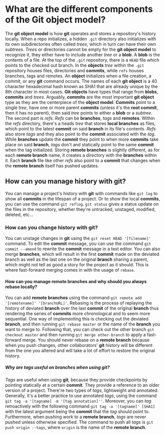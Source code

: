 # What are the different components of the **Git object model**?

The **git object model** is how **git** operates and stores a repository's history locally. When a repo initializes, a hidden `.git` directory also initializes with its own subdirectories often called _trees_, which in turn can have their own _subtrees_. _Trees_ or directories cannot be empty for the **git object model** to recognize it, they either have to include another _tree_ or a **blob**. A **blob** is the contents of a file. At the top of the `.git` repository, there is a `HEAD` file which points to the checked out branch. In the **objects** _tree_ within the `.git` repository houses files, directories and **commits**, while `refs` houses branches, tags and remotes. An **object** initializes when a file creation, a commit, or any **git** command occurs. The names of each **git object** is a 40 character hexadecimal hash known as SHA1 that are already unique by the 8th character in most cases. **Git objects** have types that range from **blobs**, **commits** and _trees_. Arguably, **commits** are the most important **git object** type as they are the centerpiece of the **object model**. **Commits** point to a single _tree_, have one or more parent **commits** (unless it's the **root commit**, then it has no parent), then said _tree_ points to either a **blob** or a _subtree_. The second part is _refs_. _Refs_ can be **branches**, _tags_ and **remotes**. Within the _refs_ directory, there's a heads _tree_ that stores **local branches** as files, which point to the latest **commit** on said **branch** in its file's contents. _Refs_ also store _tags_ and they also point to the **commit** associated with the _tag_. While **branches** update the **commit** they point to when more **commits** take place on said **branch**, _tags_ don't and statically point to the same **commit** when the tag initialized. Storing **remote branches** is slightly different, as for each **remote branch** name, it creates a directory with the **branches** within it. Each **branch** file like other _refs_ also point to a **commit** that changes when the **remote branch** itself has pushed updates.

## How can you manage history with **git**?

You can manage a project's history with **git** with commands like `git log` to show all **commits** in the lifespan of a project. Or to show the local **commits**, you can use the command `git reflog`. `git status` gives a status update on the files in the repository, whether they're untracked, unstaged, modified, deleted, etc...

### How can you change history with **git**?

You can unstage changes in **git** using the `git reset HEAD '[filename]'` command. To edit the **commit** message, you can use the command `git commit --amend` to rewrite the **commit** message in a text editor. You can also merge **branches**, which will result in the first **commit** made on the deviated branch as well as the last one on the original **branch** sharing a parent, which might not tell as good a story for the project as it should. This is where fast-forward merging comes in with the usage of `rebase`.

#### How can you manage remote branches and why should you always rebase locally?

You can add **remote branches** using the command `git remote add '[remotename]' '[branchURL]'`. Rebasing is the process of replaying the history of deviated **branch** over the last **commit** of the original **branch** thus rendering the series of **commits** more chronological and to seem more sequential. One way of implementing this is checking out the deviated **branch**, and then running `git rebase master` or the name of the **branch** you want to merge to. Following that, you can check out the other branch `git checkout master` and then running `git merge other-branch` to apply a fast-forward merge. You should never rebase on a **remote branch** because when you push changes, other collaborators' **git** history will be different from the one you altered and will take a lot of effort to restore the original history.

##### Why are _tags_ useful on branches when using **git**?

_Tags_ are useful when using **git**, because they provide checkpoints by pointing statically at a certain **commit**. They provide a reference to an older version of a project. There're two types of _tags_, lightweight and annotated. Generally, it's a better practice to use annotated _tags_, using the command `git tag -a '[tagname] -m '[tag annotation]''`. Moreover, you can _tag_ retroactively with the following command `git tag -a '[tagname]' [SHA1]` with the latest argument being the **commit** that the _tag_ should point to. Furthermore, when pushing work to a **remote branch**, _tags_ are never pushed unless otherwise specified. The command to push all _tags_ is `git push origin --tags`, where `origin` is the name of the **remote branch**.
